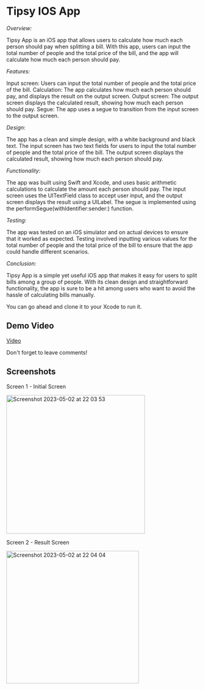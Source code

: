 
# Tipsy IOS App

*Overview:*

Tipsy App is an iOS app that allows users to calculate how much each person should pay when splitting a bill. With this app, users can input the total number of people and the total price of the bill, and the app will calculate how much each person should pay.

*Features:*

Input screen: Users can input the total number of people and the total price of the bill.
Calculation: The app calculates how much each person should pay, and displays the result on the output screen.
Output screen: The output screen displays the calculated result, showing how much each person should pay.
Segue: The app uses a segue to transition from the input screen to the output screen.

*Design:*

The app has a clean and simple design, with a white background and black text. The input screen has two text fields for users to input the total number of people and the total price of the bill. The output screen displays the calculated result, showing how much each person should pay.

*Functionality:*

The app was built using Swift and Xcode, and uses basic arithmetic calculations to calculate the amount each person should pay. The input screen uses the UITextField class to accept user input, and the output screen displays the result using a UILabel. The segue is implemented using the performSegue(withIdentifier:sender:) function.

*Testing:*

The app was tested on an iOS simulator and on actual devices to ensure that it worked as expected. Testing involved inputting various values for the total number of people and the total price of the bill to ensure that the app could handle different scenarios.

*Conclusion:*

Tipsy App is a simple yet useful iOS app that makes it easy for users to split bills among a group of people. With its clean design and straightforward functionality, the app is sure to be a hit among users who want to avoid the hassle of calculating bills manually.


You can go ahead and clone it to your Xcode to run it.
## Demo Video

[Video](https://www.linkedin.com/posts/fahmi-fahreza-791a531b0_iosappdevelopment-appdeveloper-achievements-activity-7053388922499837952-EXd9?utm_source=share&utm_medium=member_desktop)

Don't forget to leave comments!


## Screenshots

Screen 1 - Initial Screen

<img width="363" alt="Screenshot 2023-05-02 at 22 03 53" src="https://user-images.githubusercontent.com/78774559/235691784-88988e10-7ca1-4b95-9462-96c457f0ad17.png">


Screen 2 - Result Screen

<img width="347" alt="Screenshot 2023-05-02 at 22 04 04" src="https://user-images.githubusercontent.com/78774559/235692022-e064fc6e-b8fa-4527-88ea-51133d1c03f9.png">

